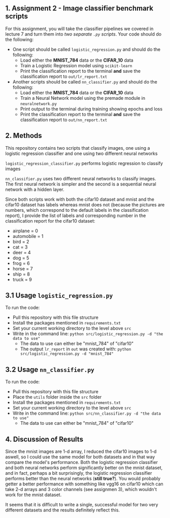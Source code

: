## 1. Assignment 2 - Image classifier benchmark scripts
For this assignment, you will take the classifier pipelines we covered in lecture 7 and turn them into *two separate ```.py``` scripts*. Your code should do the following:

- One script should be called ```logistic_regression.py``` and should do the following:
  - Load either the **MNIST_784** data or the **CIFAR_10** data
  - Train a Logistic Regression model using ```scikit-learn```
  - Print the classification report to the terminal **and** save the classification report to ```out/lr_report.txt```
- Another scripts should be called ```nn_classifier.py``` and should do the following:
  - Load either the **MNIST_784** data or the **CIFAR_10** data
  - Train a Neural Network model using the premade module in ```neuralnetwork.py```
  - Print output to the terminal during training showing epochs and loss
  - Print the classification report to the terminal **and** save the classification report to ```out/nn_report.txt```

## 2. Methods
This repository contains two scripts that classify images, one using a logistic regression classifier and one using two different neural networks

```logistic_regression_classifier.py``` performs logistic regression to classify images

```nn_classifier.py``` uses two different neural networks to classify images. The first neural network is simpler and the second is a sequential neural network with a hidden layer. 

Since both scripts work with both the cifar10 dataset and mnist and the cifar10 dataset has labels whereas mnist does not (because the pictures are numbers, which correspond to the default labels in the classification report), I provide the list of labels and corresponding number in the classification report for the cifar10 dataset:
- airplane = 0
- automobile = 1
- bird = 2
- cat = 3
- deer = 4
- dog = 5
- frog = 6
- horse = 7
- ship = 8
- truck = 9

## 3.1 Usage ```logistic_regression.py``` 
To run the code:
- Pull this repository with this file structure
- Install the packages mentioned in ```requirements.txt```
- Set your current working directory to the level above ```src```
- Write in the command line: ```python src/logistic_regression.py -d "the data to use"```
  - The data to use can either be "mnist_784" of "cifar10"
  - The output ```lr_report``` in ```out``` was created with: ```python src/logistic_regression.py -d "mnist_784"```

## 3.2 Usage ```nn_classifier.py```
To run the code:
- Pull this repository with this file structure
- Place the ```utils``` folder inside the ```src``` folder
- Install the packages mentioned in ```requirements.txt```
- Set your current working directory to the level above ```src```
- Write in the command line: ```python src/nn_classifier.py -d "the data to use"```
  - The data to use can either be "mnist_784" of "cifar10"

## 4. Discussion of Results
Since the mnist images are 1-d array, I reduced the cifar10 images to 1-d aswell, so I could use the same model for both datasets and in that way compare the model's performance. Both the logistic regression classifier and both neural networks perform significantly better on the mnist dataset, and in fact, perhaps a bit surprisingly, the logistic regression classifier performs better than the neural networks (__still true?__). You would probably getter a better performance with something like vgg16 on cifar10 which can take 2-d arrays and 3 color channels (see assignmen 3), which wouldn't work for the mnist dataset.

It seems that it is difficult to write a single, successful model for two very different datasets and the results definitely reflect this.
